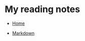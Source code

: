 # My reading notes

- [Home](https://seidomo.github.io/reading-notes/)

- [Markdown](https://seidomo.github.io/reading-notes/markdown.md)
